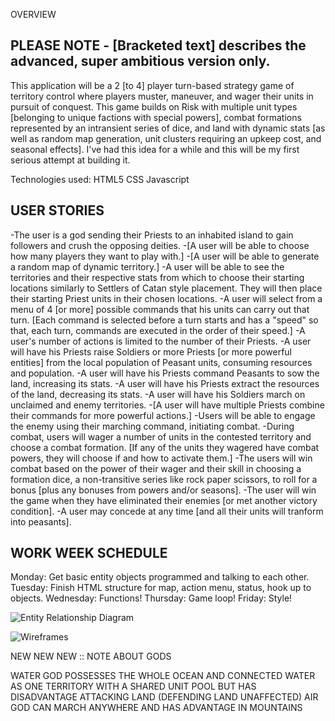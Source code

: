 OVERVIEW

PLEASE NOTE - [Bracketed text] describes the advanced, super ambitious version only.
--
This application will be a 2 [to 4] player turn-based strategy game of territory control where players muster, maneuver, and wager their units in pursuit of conquest. This game builds on Risk with multiple unit types [belonging to unique factions with special powers], combat formations represented by an intransient series of dice, and land with dynamic stats [as well as random map generation, unit clusters requiring an upkeep cost, and seasonal effects]. I've had this idea for a while and this will be my first serious attempt at building it.

Technologies used:
HTML5
CSS
Javascript


USER STORIES
--

-The user is a god sending their Priests to an inhabited island to gain followers and crush the opposing deities.
-[A user will be able to choose how many players they want to play with.]
-[A user will be able to generate a random map of dynamic territory.]
-A user will be able to see the territories and their respective stats from which to choose their starting locations similarly to Settlers of Catan style placement. They will then place their starting Priest units in their chosen locations.
-A user will select from a menu of 4 [or more] possible commands that his units can carry out that turn. [Each command is selected before a turn starts and has a "speed" so that, each turn, commands are executed in the order of their speed.]
-A user's number of actions is limited to the number of their Priests.
-A user will have his Priests raise Soldiers or more Priests [or more powerful entities] from the local population of Peasant units, consuming resources and population.
-A user will have his Priests command Peasants to sow the land, increasing its stats.
-A user will have his Priests extract the resources of the land, decreasing its stats.
-A user will have his Soldiers march on unclaimed and enemy territories.
-[A user will have multiple Priests combine their commands for more powerful actions.]
-Users will be able to engage the enemy using their marching command, initiating combat.
-During combat, users will wager a number of units in the contested territory and choose a combat formation. [If any of the units they wagered have combat powers, they will choose if and how to activate them.]
-The users will win combat based on the power of their wager and their skill in choosing a formation dice, a non-transitive series like rock paper scissors, to roll for a bonus [plus any bonuses from powers and/or seasons].
-The user will win the game when they have eliminated their enemies [or met another victory condition].
-A user may concede at any time [and all their units will tranform into peasants].


WORK WEEK SCHEDULE
--

Monday: Get basic entity objects programmed and talking to each other.
Tuesday: Finish HTML structure for map, action menu, status, hook up to objects.
Wednesday: Functions!
Thursday: Game loop!
Friday: Style!

![Entity Relationship Diagram](./Entity-Relationship-Diagram-v1.png)

![Wireframes](./Wireframe-Mockup-v1.png)




NEW NEW NEW :: NOTE ABOUT GODS

WATER GOD POSSESSES THE WHOLE OCEAN AND CONNECTED WATER AS ONE TERRITORY WITH A SHARED UNIT POOL BUT HAS DISADVANTAGE ATTACKING LAND (DEFENDING LAND UNAFFECTED)
AIR GOD CAN MARCH ANYWHERE AND HAS ADVANTAGE IN MOUNTAINS
